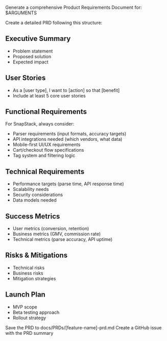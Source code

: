 Generate a comprehensive Product Requirements Document for: $ARGUMENTS

Create a detailed PRD following this structure:

## Executive Summary
- Problem statement
- Proposed solution
- Expected impact

## User Stories
- As a [user type], I want to [action] so that [benefit]
- Include at least 5 core user stories

## Functional Requirements
For SnapStack, always consider:
- Parser requirements (input formats, accuracy targets)
- API integrations needed (which vendors, what data)
- Mobile-first UI/UX requirements
- Cart/checkout flow specifications
- Tag system and filtering logic

## Technical Requirements
- Performance targets (parse time, API response time)
- Scalability needs
- Security considerations
- Data models needed

## Success Metrics
- User metrics (conversion, retention)
- Business metrics (GMV, commission rate)
- Technical metrics (parse accuracy, API uptime)

## Risks & Mitigations
- Technical risks
- Business risks
- Mitigation strategies

## Launch Plan
- MVP scope
- Beta testing approach
- Rollout strategy

Save the PRD to docs/PRDs/[feature-name]-prd.md
Create a GitHub issue with the PRD summary